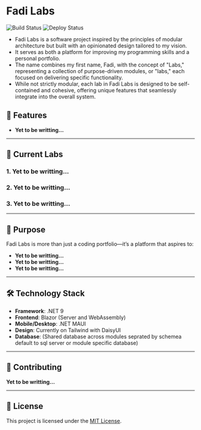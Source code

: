 # Fadi Labs
![Build Status](https://github.com/fadiksho/FadiLabs/actions/workflows/build-web.yml/badge.svg) ![Deploy Status](https://github.com/fadiksho/FadiLabs/actions/workflows/deploy-web.yml/badge.svg)

- Fadi Labs is a software project inspired by the principles of modular architecture but built with an opinionated design tailored to my vision.
- It serves as both a platform for improving my programming skills and a personal portfolio.
- The name combines my first name, Fadi, with the concept of "Labs," representing a collection of purpose-driven modules, or "labs," each focused on delivering specific functionality.
- While not strictly modular, each lab in Fadi Labs is designed to be self-contained and cohesive, offering unique features that seamlessly integrate into the overall system.

## 🌟 Features
- **Yet to be writting...**
---

## 🚀 Current Labs

### 1. **Yet to be writting...**
### 2. **Yet to be writting...**
### 3. **Yet to be writting...**

---

## 🌱 Purpose

Fadi Labs is more than just a coding portfolio—it’s a platform that aspires to:
- **Yet to be writting...**
- **Yet to be writting...**
- **Yet to be writting...**

---

## 🛠 Technology Stack
- **Framework**: .NET 9
- **Frontend**: Blazor (Server and WebAssembly)
- **Mobile/Desktop**: .NET MAUI
- **Design**: Currently on Tailwind with DaisyUI
- **Database**: (Shared database across modules seprated by schemea default to sql server or module specific database)
---

## 🤝 Contributing
**Yet to be writting...**

---

## 📄 License
This project is licensed under the [MIT License](LICENSE).
